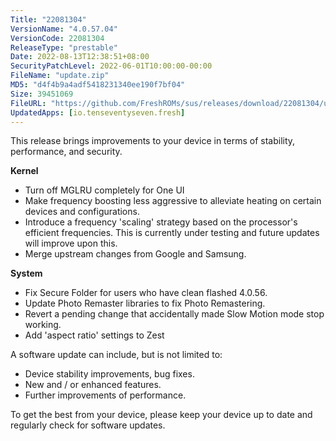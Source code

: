 ```yaml
---
Title: "22081304"
VersionName: "4.0.57.04"
VersionCode: 22081304
ReleaseType: "prestable"
Date: 2022-08-13T12:38:51+08:00
SecurityPatchLevel: 2022-06-01T10:00:00-00:00
FileName: "update.zip"
MD5: "d4f4b9a4adf5418231340ee190f7bf04"
Size: 39451069
FileURL: "https://github.com/FreshROMs/sus/releases/download/22081304/update.zip"
UpdatedApps: [io.tenseventyseven.fresh]
---
```


This release brings improvements to your device in terms of stability, performance, and security.

**Kernel**

-   Turn off MGLRU completely for One UI
-   Make frequency boosting less aggressive to alleviate heating on certain devices and configurations.
-   Introduce a frequency 'scaling' strategy based on the processor's efficient frequencies. This is currently under testing and future updates will improve upon this.
-   Merge upstream changes from Google and Samsung.

**System**

-  Fix Secure Folder for users who have clean flashed 4.0.56.
-  Update Photo Remaster libraries to fix Photo Remastering.
-  Revert a pending change that accidentally made Slow Motion mode stop working.
-  Add 'aspect ratio' settings to Zest

A software update can include, but is not limited to:

-   Device stability improvements, bug fixes.
-   New and / or enhanced features.
-   Further improvements of performance.

To get the best from your device, please keep your device up to date and regularly check for software updates.
